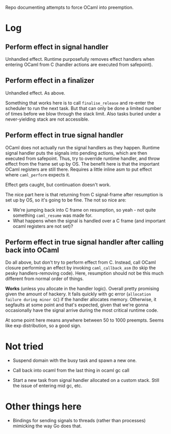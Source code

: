 Repo documenting attempts to force OCaml into preemption. 

# Log
## Perform effect in signal handler

Unhandled effect. Runtime purposefully removes effect handlers when entering OCaml from C (handler actions are executed from safepoint). 

## Perform effect in a finalizer

Unhandled effect. As above. 

Something that works here is to call `finalise_release` and re-enter the scheduler to run the next task. But that can only be done a limited number of times before we blow through the stack limit. Also tasks buried under a never-yielding stack are not accessible. 

## Perform effect in true signal handler

OCaml does not actually run the signal handlers as they happen. Runtime signal handler puts the signals into pending actions, which are then executed from safepoint. Thus, try to override runtime handler, and throw effect from the frame set up by OS. The benefit here is that the important OCaml registers are still there. Requires a little inline asm to put effect where `caml_perform` expects it. 

Effect gets caught, but continuation doesn't work. 

The nice part here is that returning from C signal-frame after resumption is set up by OS, so it's going to be fine. The not so nice are: 
* We're jumping back into C frame on resumption, so yeah - not quite something `caml_resume` was made for. 
* What happens when the signal is handled over a C frame (and important ocaml registers are not set)?

## Perform effect in true signal handler after calling back into OCaml

Do all above, but don't try to perform effect from C. Instead, call OCaml closure performing an effect by invoking `caml_callback_asm` (to skip the pesky handlers-removing code). Here, resumption should not be this much different from normal order of things.

**Works** (unless you allocate in the handler logic). Overall pretty promising given the amount of hackery. It fails quickly with gc error (`allocation failure during minor GC`) if the handler allocates memory. Otherwise, it segfaults at some point and that's expected, given that we're gonna occasionally have the signal arrive during the most critical runtime code.

At some point here means anywhere between 50 to 1000 preempts. Seems like exp distribution, so a good sign. 

# Not tried

* Suspend domain with the busy task and spawn a new one. 
  
* Call back into ocaml from the last thing in ocaml gc call

* Start a new task from signal handler allocated on a custom stack. Still the issue of entering mid gc, etc. 

# Other things here

* Bindings for sending signals to threads (rather than processes) mimicking the way Go does that.